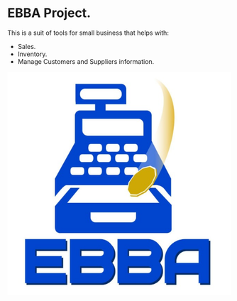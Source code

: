 # EBBA Project.

This is a suit of tools for small business that helps with:

 * Sales.
 * Inventory.
 * Manage Customers and Suppliers information.

![EBBA Logo](media/logo.jpg)